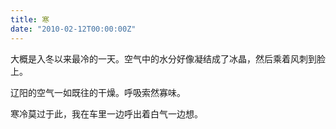 ```yaml
---
title: 寒
date: "2010-02-12T00:00:00Z"
---
```


大概是入冬以来最冷的一天。空气中的水分好像凝结成了冰晶，然后乘着风刺到脸上。

辽阳的空气一如既往的干燥。呼吸索然寡味。

寒冷莫过于此，我在车里一边呼出着白气一边想。